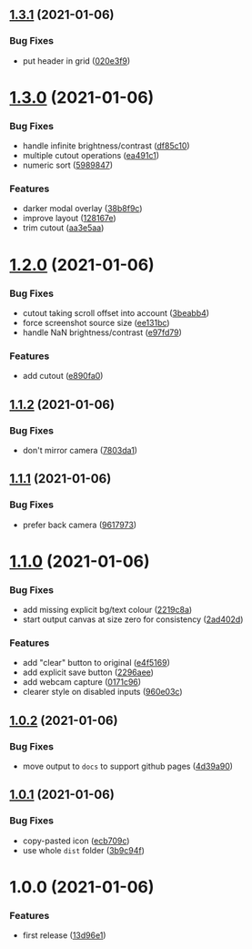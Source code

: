 ## [1.3.1](https://github.com/seleb/sketch-to-lineart/compare/v1.3.0...v1.3.1) (2021-01-06)


### Bug Fixes

* put header in grid ([020e3f9](https://github.com/seleb/sketch-to-lineart/commit/020e3f97c76d7db6692b0b2631ba27657020f3ef))

# [1.3.0](https://github.com/seleb/sketch-to-lineart/compare/v1.2.0...v1.3.0) (2021-01-06)


### Bug Fixes

* handle infinite brightness/contrast ([df85c10](https://github.com/seleb/sketch-to-lineart/commit/df85c1045e8be9076bda3e2164300c634ba5fefc))
* multiple cutout operations ([ea491c1](https://github.com/seleb/sketch-to-lineart/commit/ea491c1605e272e806cd9bc85a527b8bf59ad131))
* numeric sort ([5989847](https://github.com/seleb/sketch-to-lineart/commit/598984756b12dfa81ed5bb7f1cce792ec6ca9aba))


### Features

* darker modal overlay ([38b8f9c](https://github.com/seleb/sketch-to-lineart/commit/38b8f9cc5057446c8858280331191056d90a2e35))
* improve layout ([128167e](https://github.com/seleb/sketch-to-lineart/commit/128167e56242758d50c3d42b084b6bf83579abf7))
* trim cutout ([aa3e5aa](https://github.com/seleb/sketch-to-lineart/commit/aa3e5aa18ba6aae71b91176a276361786a17bbb0))

# [1.2.0](https://github.com/seleb/sketch-to-lineart/compare/v1.1.2...v1.2.0) (2021-01-06)


### Bug Fixes

* cutout taking scroll offset into account ([3beabb4](https://github.com/seleb/sketch-to-lineart/commit/3beabb4a39d71b9d95abe3bb425b2dbde5f7edb8))
* force screenshot source size ([ee131bc](https://github.com/seleb/sketch-to-lineart/commit/ee131bc28ca30fc671ef20ecbbfb447cc9996d0a))
* handle NaN brightness/contrast ([e97fd79](https://github.com/seleb/sketch-to-lineart/commit/e97fd79011a7d0e18b3fdf7dfc37c484e9c00780))


### Features

* add cutout ([e890fa0](https://github.com/seleb/sketch-to-lineart/commit/e890fa09e9e10a6ad35582ba12f5f4cdf05b8929))

## [1.1.2](https://github.com/seleb/sketch-to-lineart/compare/v1.1.1...v1.1.2) (2021-01-06)


### Bug Fixes

* don't mirror camera ([7803da1](https://github.com/seleb/sketch-to-lineart/commit/7803da1d5d67f968c560c5a73d0ff3d91a6929b2))

## [1.1.1](https://github.com/seleb/sketch-to-lineart/compare/v1.1.0...v1.1.1) (2021-01-06)


### Bug Fixes

* prefer back camera ([9617973](https://github.com/seleb/sketch-to-lineart/commit/9617973e4af0aab90a73e035e15bebe53d500c58))

# [1.1.0](https://github.com/seleb/sketch-to-lineart/compare/v1.0.2...v1.1.0) (2021-01-06)


### Bug Fixes

* add missing explicit bg/text colour ([2219c8a](https://github.com/seleb/sketch-to-lineart/commit/2219c8a0d44a3e3e8fa57432fb562ffa428cecc6))
* start output canvas at size zero for consistency ([2ad402d](https://github.com/seleb/sketch-to-lineart/commit/2ad402dd1ed38b46bbc3c8800185465e8cd38100))


### Features

* add "clear" button to original ([e4f5169](https://github.com/seleb/sketch-to-lineart/commit/e4f516904937a1bf7613aa2d581df56bb2f4ba10))
* add explicit save button ([2296aee](https://github.com/seleb/sketch-to-lineart/commit/2296aee7b7925179794731efddd676c23adb919c))
* add webcam capture ([0171c96](https://github.com/seleb/sketch-to-lineart/commit/0171c965b023afd2c445fbdb4dac95e7b27cd834))
* clearer style on disabled inputs ([960e03c](https://github.com/seleb/sketch-to-lineart/commit/960e03c146ccf8989027aa359f16a4ea1f37620e))

## [1.0.2](https://github.com/seleb/sketch-to-lineart/compare/v1.0.1...v1.0.2) (2021-01-06)


### Bug Fixes

* move output to `docs` to support github pages ([4d39a90](https://github.com/seleb/sketch-to-lineart/commit/4d39a905be0ae93b49944693927e819232a6e46f))

## [1.0.1](https://github.com/seleb/sketch-to-lineart/compare/v1.0.0...v1.0.1) (2021-01-06)


### Bug Fixes

* copy-pasted icon ([ecb709c](https://github.com/seleb/sketch-to-lineart/commit/ecb709c0238bd250e61bfdf68f57f6e23addb08e))
* use whole `dist` folder ([3b9c94f](https://github.com/seleb/sketch-to-lineart/commit/3b9c94f13aacad193699b192b335b12317ce428d))

# 1.0.0 (2021-01-06)


### Features

* first release ([13d96e1](https://github.com/seleb/sketch-to-lineart/commit/13d96e136a13e7531f4ec4adc703ac9503eb6be0))

